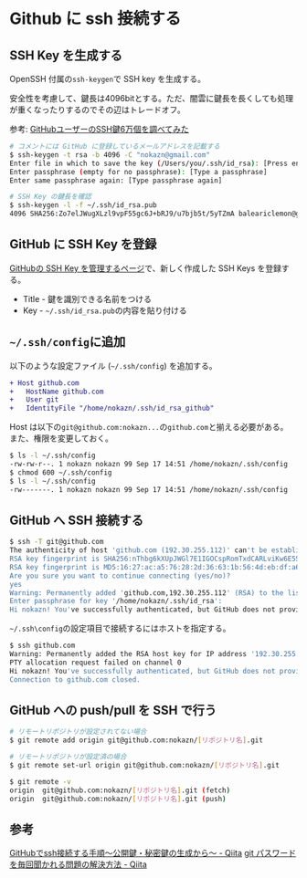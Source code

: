 # Github に ssh 接続する

## SSH Key を生成する

OpenSSH 付属の`ssh-keygen`で SSH key を生成する。

安全性を考慮して、鍵長は4096bitとする。ただ、闇雲に鍵長を長くしても処理が重くなったりするのでその辺はトレードオフ。

参考: [GitHubユーザーのSSH鍵6万個を調べてみた](https://hnw.hatenablog.com/entries/2014/07/05)

```bash
# コメントには GitHub に登録しているメールアドレスを記載する
$ ssh-keygen -t rsa -b 4096 -C "nokazn@gmail.com"
Enter file in which to save the key (/Users/you/.ssh/id_rsa): [Press enter]
Enter passphrase (empty for no passphrase): [Type a passphrase]
Enter same passphrase again: [Type passphrase again]

# SSH Key の鍵長を確認
$ ssh-keygen -l -f ~/.ssh/id_rsa.pub
4096 SHA256:Zo7elJWugXLzl9vpF55gc6J+bRJ9/u7bjb5t/5yTZmA baleariclemon@gmail.com (RSA)
```

## GitHub に SSH Key を登録

[GitHubの SSH Key を管理するページ](https://github.com/settings/keys)で、新しく作成した SSH Keys を登録する。

- Title - 鍵を識別できる名前をつける
- Key - `~/.ssh/id_rsa.pub`の内容を貼り付ける

## `~/.ssh/config`に追加

以下のような設定ファイル (`~/.ssh/config`) を追加する。

```diff
+ Host github.com
+   HostName github.com
+   User git
+   IdentityFile "/home/nokazn/.ssh/id_rsa_github"
```

Host は以下の`git@github.com:nokazn...`の`github.com`と揃える必要がある。
また、権限を変更しておく。

```bash
$ ls -l ~/.ssh/config
-rw-rw-r--. 1 nokazn nokazn 99 Sep 17 14:51 /home/nokazn/.ssh/config
$ chmod 600 ~/.ssh/config
$ ls -l ~/.ssh/config
-rw-------. 1 nokazn nokazn 99 Sep 17 14:51 /home/nokazn/.ssh/config
```

## GitHub へ SSH 接続する

```bash
$ ssh -T git@github.com
The authenticity of host 'github.com (192.30.255.112)' can't be established.
RSA key fingerprint is SHA256:nThbg6kXUpJWGl7E1IGOCspRomTxdCARLviKw6E5SY8.
RSA key fingerprint is MD5:16:27:ac:a5:76:28:2d:36:63:1b:56:4d:eb:df:a6:48.
Are you sure you want to continue connecting (yes/no)?
yes
Warning: Permanently added 'github.com,192.30.255.112' (RSA) to the list of known hosts.
Enter passphrase for key '/home/nokazn/.ssh/id_rsa':
Hi nokazn! You've successfully authenticated, but GitHub does not provide shell access.
```

`~/.ssh\config`の設定項目で接続するにはホストを指定する。

```bash
$ ssh github.com
Warning: Permanently added the RSA host key for IP address '192.30.255.112' to the list of known hosts.
PTY allocation request failed on channel 0
Hi nokazn! You've successfully authenticated, but GitHub does not provide shell access.
Connection to github.com closed.
```

## GitHub への push/pull を SSH で行う

```bash
# リモートリポジトリが設定されてない場合
$ git remote add origin git@github.com:nokazn/[リポジトリ名].git

# リモートリポジトリが設定済の場合
$ git remote set-url origin git@github.com:nokazn/[リポジトリ名].git

$ git remote -v
origin  git@github.com:nokazn/[リポジトリ名].git (fetch)
origin  git@github.com:nokazn/[リポジトリ名].git (push)
```

## 参考

[GitHubでssh接続する手順～公開鍵・秘密鍵の生成から～ - Qiita](https://qiita.com/shizuma/items/2b2f873a0034839e47ce)
[git パスワード を毎回聞かれる問題の解決方法 - Qiita](https://qiita.com/rorensu2236/items/df7d4c2cf621eeddd468)
